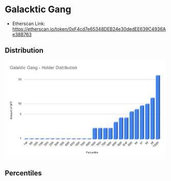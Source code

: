 # Galacktic Gang

- Etherscan Link: https://etherscan.io/token/0xF4cd7e65348DEB24e30dedEE639C4936Ae38B763

## Distribution 
![dist](../../../static/gg-dist.png)

## Percentiles
